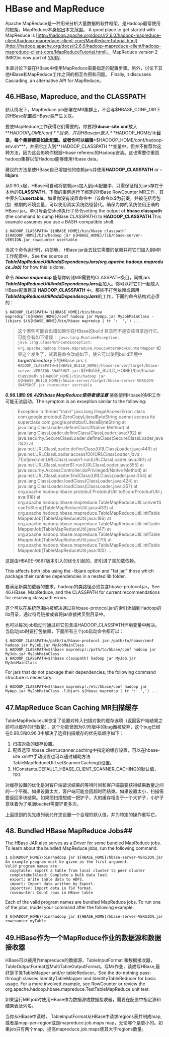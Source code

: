 # HBase and MapReduce #
Apache MapReduce是一种用来分析大量数据的软件框架，是Hadoop最常使用的框架。MapReduce本身超出本文范围。 A good place to get started with MapReduce is [http://hadoop.apache.org/docs/r2.6.0/hadoop-mapreduce-client/hadoop-mapreduce-client-core/MapReduceTutorial.html](http://hadoop.apache.org/docs/r2.6.0/hadoop-mapreduce-client/hadoop-mapreduce-client-core/MapReduceTutorial.html)。 MapReduce version 2 (MR2)is now part of [YARN](http://hadoop.apache.org/docs/r2.4.1/hadoop-yarn/hadoop-yarn-site/).

本章讨论下要在HBase中使用MapReduce需要指定的配置步骤。另外，讨论下其他HBase和MapReduce工作之间的相互作用和问题。 Finally, it discusses Cascading, an alternative API for MapReduce。

## 46.HBase, Mapreduce, and the CLASSPATH ##
默认情况下，MapReduce job部署在MR集群上，不会与$HBASE_CONF_DIR下的HBase配置或HBase类产生关联。

要使MapReduce工作获得它们需要的，你要将**hbase-site.xml**放入**$HADOOP_HOME/conf**目录，并将HBase jar放入**$HADOOP_HOME/lib**目录，每个集群都要如此配置。或者你可以编辑***$HADOOP_HOME/conf/hadoop-env.sh***，并把它加入到**HADOOP_CLASSPATH **变量中，但并不推荐你这种方法，因为这会影响你根据Hbase referenc的Hadoop安装。这也需要你重启hadoop集群以使Hadoop能够使用Hbase data。

建议的方法是使HBase自己增加他的依赖jars并使用**HADOOP_CLASSPATH** or **-libjars**

从0.90.x起，HBase可自动将依赖jars加入到job配置中，只需保证相关jars存在于本地的**CLASSPATH**。下面的事例运行了绑定的HBase RowCounter MR工作，其中表名叫**usertable**。如果你没有设置命令中（该命令以$为前缀，并被花括号包围）预期的环境变量，可以使用真实系统路径替代。确保为你的系统使用正确的HBase jar。单引号会使shell执行子命令setting the output of **hbase classpath** (the command to dump HBase CLASSPATH) to **HADOOP_CLASSPATH**.This example assumes you use a BASH-compatible shell.

    $ HADOOP_CLASSPATH=`${HBASE_HOME}/bin/hbase classpath` ${HADOOP_HOME}/bin/hadoop jar ${HBASE_HOME}/lib/hbase-server-VERSION.jar rowcounter usertable

当这个命令运行时，内部地， HBase jar会去找它需要的依赖并将它们加入到MR工作配置中。See the source at ***TableMapReduceUtil#addDependencyJars(org.apache.hadoop.mapreduce.Job)*** for how this is done.

命令 ***hbase mapredcp*** 能帮你转储MR需要的CLASSPATH条目，同样jars ***TableMapReduceUtil#addDependencyJars***会加入。你可以将它们一起放入HBase配置目录 **HADOOP_CLASSPATH** 中。那些不打包依赖或调用***TableMapReduceUtil#addDependencyJars***的工作，下面的命令结构式必须的：

    $ HADOOP_CLASSPATH=`${HBASE_HOME}/bin/hbase mapredcp`:${HBASE_HOME}/conf hadoop jar MyApp.jar MyJobMainClass -libjars $(${HBASE_HOME}/bin/hbase mapredcp | tr ':' ',') ...

> 这个案例可能会出错如果你在HBase的build 目录而不是安装目录运行它。可能会有如下错误：
> `java.lang.RuntimeException: java.lang.ClassNotFoundException: org.apache.hadoop.hbase.mapreduce.RowCounter$RowCounterMapper`
> 如果这个发生了，试着将命令改成如下，使它可以使用build环境中***target/directory***下的HBase jars
> `$ HADOOP_CLASSPATH=${HBASE_BUILD_HOME}/hbase-server/target/hbase-server-VERSION-SNAPSHOT.jar:`${HBASE_BUILD_HOME}/bin/hbase classpath` ${HADOOP_HOME}/bin/hadoop jar ${HBASE_BUILD_HOME}/hbase-server/target/hbase-server-VERSION-SNAPSHOT.jar rowcounter usertable`

***0.96.1至0.98.4的Hbase MapReduce使用者请注意***
某些使用Hbase的MR工作可能无法启动。The symptom is an exception similar to the following:

> Exception in thread "main" java.lang.IllegalAccessError: class
    com.google.protobuf.ZeroCopyLiteralByteString cannot access its superclass
    com.google.protobuf.LiteralByteString
    at java.lang.ClassLoader.defineClass1(Native Method)
    at java.lang.ClassLoader.defineClass(ClassLoader.java:792)
    at java.security.SecureClassLoader.defineClass(SecureClassLoader.java:142)
    at java.net.URLClassLoader.defineClass(URLClassLoader.java:449)
    at java.net.URLClassLoader.access$100(URLClassLoader.java:71)
    at java.net.URLClassLoader$1.run(URLClassLoader.java:361)
    at java.net.URLClassLoader$1.run(URLClassLoader.java:355)
    at java.security.AccessController.doPrivileged(Native Method)
    at java.net.URLClassLoader.findClass(URLClassLoader.java:354)
    at java.lang.ClassLoader.loadClass(ClassLoader.java:424)
    at java.lang.ClassLoader.loadClass(ClassLoader.java:357)
    at
    org.apache.hadoop.hbase.protobuf.ProtobufUtil.toScan(ProtobufUtil.java:818)
    at
    org.apache.hadoop.hbase.mapreduce.TableMapReduceUtil.convertScanToString(TableMapReduceUtil.java:433)
    at
    org.apache.hadoop.hbase.mapreduce.TableMapReduceUtil.initTableMapperJob(TableMapReduceUtil.java:186)
    at
    org.apache.hadoop.hbase.mapreduce.TableMapReduceUtil.initTableMapperJob(TableMapReduceUtil.java:147)
    at
    org.apache.hadoop.hbase.mapreduce.TableMapReduceUtil.initTableMapperJob(TableMapReduceUtil.java:270)
    at
    org.apache.hadoop.hbase.mapreduce.TableMapReduceUtil.initTableMapperJob(TableMapReduceUtil.java:100)
...

这是由HBASE-9867版本引入的优化引起的，即引进了类加载依赖。

This affects both jobs using the -libjars option and "fat jar," those which package their runtime dependencies in a nested lib folder.

要满足新类加载器的要求，hadoop的类路径必须包含hbase-protocol.jar。See 46.HBase, MapReduce, and the CLASSPATH for current recommendations for resolving classpath errors.

这个可以在系统范围内被解决通过将hbase-protocol.jar的索引添加到Hadoop的lib目录，通过符号链接或者将jar直接拷贝到目录中。

也可以每次job启动时通过将它包含进HADOOP_CLASSPATH环境变量中解决。当启动job时要打包依赖，下面所有三个job启动命令都可以：

    $ HADOOP_CLASSPATH=/path/to/hbase-protocol.jar:/path/to/hbase/conf hadoop jar MyJob.jar MyJobMainClass
    $ HADOOP_CLASSPATH=$(hbase mapredcp):/path/to/hbase/conf hadoop jar MyJob.jar MyJobMainClass
    $ HADOOP_CLASSPATH=$(hbase classpath) hadoop jar MyJob.jar MyJobMainClass

For jars that do not package their dependencies, the following command structure is necessary:

    $ HADOOP_CLASSPATH=$(hbase mapredcp):/etc/hbase/conf hadoop jar MyApp.jar MyJobMainClass -libjars $(hbase mapredcp | tr ':' ',') ...

## 47.MapReduce Scan Caching MR扫描缓存 ##

TableMapReduceUtil恢复了设置对传入扫描对象的缓存选项（返回客户端结果之前可以缓存的行数量），这个功能曾因为0.95版中的bug而被放弃，这个bug已经在0.98.5和0.96.3中解决了选择扫描缓存的优先级顺序如下：
	
1. 扫描对象的缓存设置。
2. 配置选项 hbase.client.scanner.caching中指定的缓存设置，可以在hbase-site.xml中手动设置也可以通过辅助方法TableMapReduceUtil.setScannerCaching()设置。
3. HConstants.DEFAULT_HBASE_CLIENT_SCANNER_CACHING的默认值，100.

对缓存设置的优化是对客户端请求结果的等待时间和客户端需要获得结果数量之间的一个平衡。如果设置太大，客户端可能会因超时而结束。如果设置太小，扫描需要返回多块结果。如果把扫描想成一把铲子，大的缓存相当于一个大铲子，小铲子意味着为了填满bucket需要铲更多次。

上面提到的优先级列表允许您设置一个合理的默认值，并为特定的操作重写它。

## 48. Bundled HBase MapReduce Jobs##
The HBase JAR also serves as a Driver for some bundled MapReduce jobs. To learn about the bundled MapReduce jobs, run the following command.

    $ ${HADOOP_HOME}/bin/hadoop jar ${HBASE_HOME}/hbase-server-VERSION.jar
    An example program must be given as the first argument.
	Valid program names are:
	  copytable: Export a table from local cluster to peer cluster
      completebulkload: Complete a bulk data load.
      export: Write table data to HDFS.
      import: Import data written by Export.
      importtsv: Import data in TSV format.
      rowcounter: Count rows in HBase table

Each of the valid program names are bundled MapReduce jobs. To run one of the jobs, model your command after the following example.

    $ ${HADOOP_HOME}/bin/hadoop jar ${HBASE_HOME}/hbase-server-VERSION.jar rowcounter myTable

## 49.HBase作为一个MapReduce作业的数据源和数据接收器 ##
HBase可以被用作mapreduce的数据源，TableInputFormat 和数据接收器，TableOutputFormat或MultiTableOutputFormat。写Mr作业，读或写HBase,最好是子类TableMapper and/or tableReducer。See the do-nothing pass-through classes IdentityTableMapper and IdentityTableReducer for basic usage. For a more involved example, see RowCounter or review the org.apache.hadoop.hbase.mapreduce.TestTableMapReduce unit test.

如果运行MR job时使用HBase作为数据源或数据接收器，需要在配置中指定源和结果表及列名。

当你从HBase中读时， TableInputFormat从HBase中请求regions表并制成map,或者是map-per-region或是mapreduce.job.maps map，无论哪个是更小的。如果job只有两个map，提高mapreduce.job.maps使其大于regions数量。
